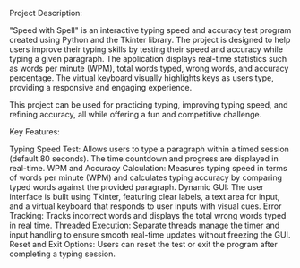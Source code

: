 Project Description:

"Speed with Spell" is an interactive typing speed and accuracy test program created using Python and the Tkinter library. The project is designed to help users improve their typing skills by testing their speed and accuracy while typing a given paragraph. The application displays real-time statistics such as words per minute (WPM), total words typed, wrong words, and accuracy percentage. The virtual keyboard visually highlights keys as users type, providing a responsive and engaging experience.

This project can be used for practicing typing, improving typing speed, and refining accuracy, all while offering a fun and competitive challenge.

Key Features:

  Typing Speed Test: Allows users to type a paragraph within a timed session (default 80 seconds). The time countdown and progress are displayed in real-time.
  WPM and Accuracy Calculation: Measures typing speed in terms of words per minute (WPM) and calculates typing accuracy by comparing typed words against the provided paragraph.
  Dynamic GUI: The user interface is built using Tkinter, featuring clear labels, a text area for input, and a virtual keyboard that responds to user inputs with visual cues.
  Error Tracking: Tracks incorrect words and displays the total wrong words typed in real time.
  Threaded Execution: Separate threads manage the timer and input handling to ensure smooth real-time updates without freezing the GUI.
  Reset and Exit Options: Users can reset the test or exit the program after completing a typing session.
